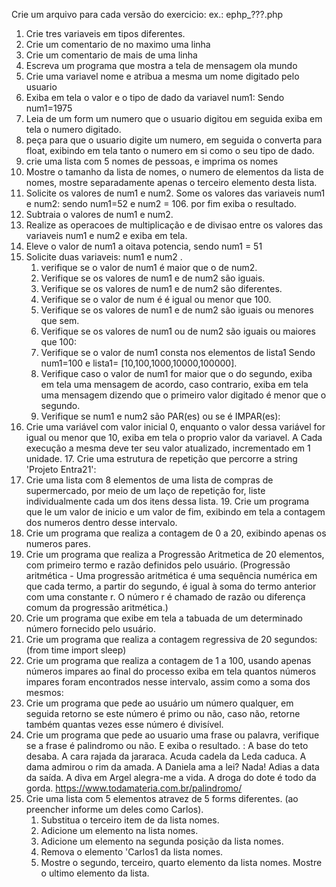 Crie um arquivo para cada versão do exercicio:
ex.: 
    ephp_???.php

1. Crie tres variaveis em tipos diferentes.
2. Crie um comentario de no maximo uma linha
3. Crie um comentario de mais de uma linha
4. Escreva um programa que mostra a tela de mensagem ola mundo
5. Crie uma variavel nome e atribua a mesma um nome digitado pelo usuario
6. Exiba em tela o valor e o tipo de dado da variavel num1: Sendo num1=1975
7. Leia de um form um numero que o usuario digitou em seguida exiba em tela o numero digitado. 
8. peça para que o usuario digite um numero, em seguida o converta para float, exibindo em tela tanto o numero em si como o seu tipo de dado. 
9.  crie uma lista com 5 nomes de pessoas, e imprima os nomes
10. Mostre o tamanho da lista de nomes, o numero de elementos da lista de nomes, mostre separadamente apenas o terceiro elemento desta lista. 
11. Solicite os valores de num1 e num2. Some os valores das variaveis num1 e num2: sendo num1=52 e num2 = 106. por fim exiba o resultado.
12. Subtraia o valores de num1 e num2. 
13. Realize as operacoes de multiplicação e de divisao entre os valores das variaveis num1 e num2 e exiba em tela. 
14. Eleve o valor de num1 a oitava potencia, sendo num1 = 51 
15. Solicite duas variaveis: num1 e num2 . 
    1.  verifique se o valor de num1 é maior que o de num2. 
    2.  Verifique se os valores de num1 e de num2 são iguais.
    3.  Verifique se os valores de num1 e de num2 são diferentes. 
    4.  Verifique se o valor de num é é igual ou menor que 100.
    5.  Verifique se os valores de num1 e de num2 são iguais ou menores que sem. 
    6.  Verifique se os valores de num1 ou de num2 são iguais ou maiores que 100:
    7.  Verifique se o valor de num1 consta nos elementos de lista1 Sendo num1=100 e lista1= [10,100,1000,10000,100000].
    8.  Verifique caso o valor de num1 for maior que o do segundo, exiba em tela uma mensagem de acordo, caso contrario, exiba em tela uma mensagem dizendo que o primeiro valor digitado é menor que o segundo. 
    9.  Verifique se num1 e num2 são PAR(es) ou se é IMPAR(es):
16. Crie uma variável com valor inicial 0, enquanto o valor dessa variável for igual ou menor que 10, exiba em tela o proprio valor da variavel. A Cada execução a mesma deve ter seu valor atualizado, incrementado em 1 unidade. 
    17. Crie uma estrutura de repetição que percorre a string 'Projeto Entra21':
18. Crie uma lista com 8 elementos de uma lista de compras de supermercado, por meio de um laço de repetição for, liste individualmente cada um dos itens dessa lista. 
    19. Crie um programa que le um valor de inicio e um valor de fim, exibindo em tela a contagem dos numeros dentro desse intervalo.
20. Crie um programa que realiza a contagem de 0 a 20, exibindo apenas os numeros pares. 
21. Crie um programa que realiza a Progressão Aritmetica de 20 elementos, com primeiro termo e razão definidos pelo usuário.  (Progressão aritmética - Uma progressão aritmética é uma sequência numérica em que cada termo, a partir do segundo, é igual à soma do termo anterior com uma constante r. O número r é chamado de razão ou diferença comum da progressão aritmética.)
22. Crie um programa que exibe em tela a tabuada de um determinado número fornecido pelo usuário.
23. Crie um programa que realiza a contagem regressiva de 20 segundos: (from time import sleep)
24. Crie um programa que realiza a contagem de 1 a 100, usando apenas números impares ao final do processo exiba em tela quantos números impares foram encontrados nesse intervalo, assim como a soma dos mesmos:
25. Crie um programa que pede ao usuário um número qualquer, em seguida retorno se este número é primo ou não, caso não, retorne também quantas vezes esse número é divisível. 
26. Crie um programa que pede ao usuario uma frase ou palavra, verifique se a frase é palindromo ou não. E exiba o resultado. : A base do teto desaba. A cara rajada da jararaca. Acuda cadela da Leda caduca. A dama admirou o rim da amada. A Daniela ama a lei? Nada! Adias a data da saída. A diva em Argel alegra-me a vida. A droga do dote é todo da gorda. https://www.todamateria.com.br/palindromo/
27. Crie uma lista com 5 elementos atravez de 5 forms diferentes. (ao preencher informe um deles como Carlos).
    1.  Substitua o terceiro item de da lista nomes. 
    2.  Adicione um elemento na lista nomes. 
    3.  Adicione um elemento na segunda posição da lista nomes. 
    4.  Remova o elemento 'Carlos1 da lista nomes. 
    5.  Mostre o segundo, terceiro, quarto elemento da lista nomes. Mostre o ultimo elemento da lista. 
